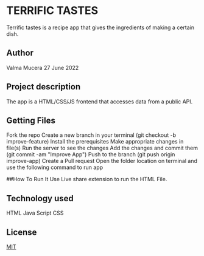 # TERRIFIC TASTES
Terrific tastes is a recipe app that gives the ingredients of making a certain dish.

## Author
Valma Mucera 27 June 2022

## Project description
The app is a HTML/CSS/JS frontend that accesses data from a public API.

## Getting Files
Fork the repo
Create a new branch in your terminal (git checkout -b improve-feature)
Install the prerequisites
Make appropriate changes in file(s)
Run the server to see the changes
Add the changes and commit them (git commit -am "Improve App")
Push to the branch (git push origin improve-app)
Create a Pull request
Open the folder location on terminal and use the following command to run app

##How To Run It
Use Live share extension to run the HTML File.


## Technology used
HTML
Java Script
CSS

## License
[MIT](https://choosealicense.com/licenses/mit/)

